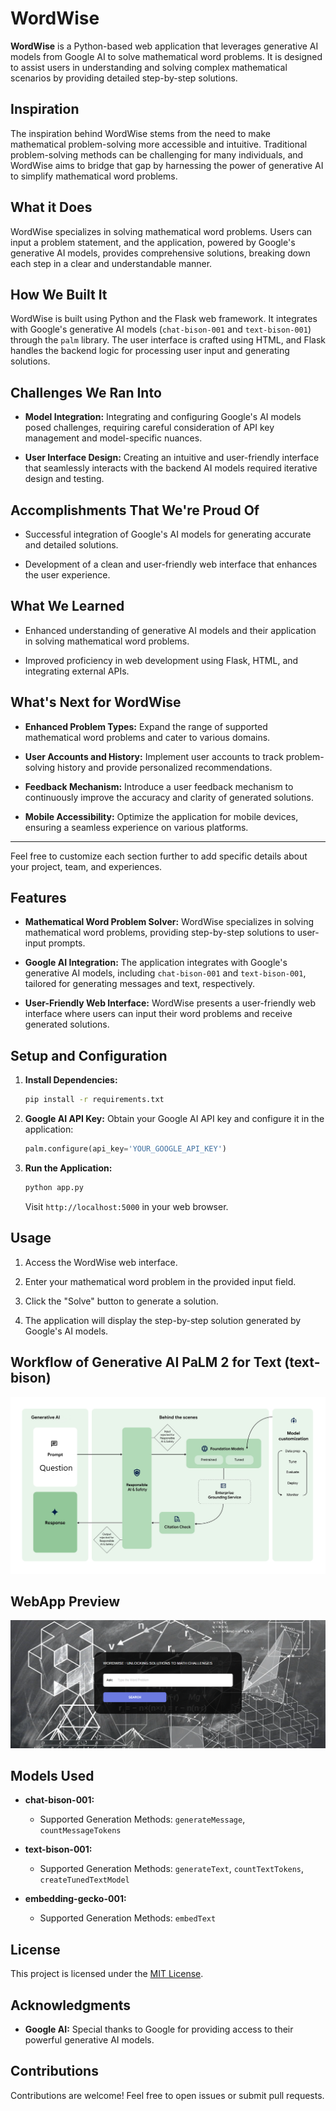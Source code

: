 
# WordWise

**WordWise** is a Python-based web application that leverages generative AI models from Google AI to solve mathematical word problems. It is designed to assist users in understanding and solving complex mathematical scenarios by providing detailed step-by-step solutions.

## Inspiration

The inspiration behind WordWise stems from the need to make mathematical problem-solving more accessible and intuitive. Traditional problem-solving methods can be challenging for many individuals, and WordWise aims to bridge that gap by harnessing the power of generative AI to simplify mathematical word problems.

## What it Does

WordWise specializes in solving mathematical word problems. Users can input a problem statement, and the application, powered by Google's generative AI models, provides comprehensive solutions, breaking down each step in a clear and understandable manner.

## How We Built It

WordWise is built using Python and the Flask web framework. It integrates with Google's generative AI models (`chat-bison-001` and `text-bison-001`) through the `palm` library. The user interface is crafted using HTML, and Flask handles the backend logic for processing user input and generating solutions.

## Challenges We Ran Into

- **Model Integration:** Integrating and configuring Google's AI models posed challenges, requiring careful consideration of API key management and model-specific nuances.

- **User Interface Design:** Creating an intuitive and user-friendly interface that seamlessly interacts with the backend AI models required iterative design and testing.

## Accomplishments That We're Proud Of

- Successful integration of Google's AI models for generating accurate and detailed solutions.

- Development of a clean and user-friendly web interface that enhances the user experience.

## What We Learned

- Enhanced understanding of generative AI models and their application in solving mathematical word problems.

- Improved proficiency in web development using Flask, HTML, and integrating external APIs.

## What's Next for WordWise

- **Enhanced Problem Types:** Expand the range of supported mathematical word problems and cater to various domains.

- **User Accounts and History:** Implement user accounts to track problem-solving history and provide personalized recommendations.

- **Feedback Mechanism:** Introduce a user feedback mechanism to continuously improve the accuracy and clarity of generated solutions.

- **Mobile Accessibility:** Optimize the application for mobile devices, ensuring a seamless experience on various platforms.

---

Feel free to customize each section further to add specific details about your project, team, and experiences.


## Features

- **Mathematical Word Problem Solver:** WordWise specializes in solving mathematical word problems, providing step-by-step solutions to user-input prompts.

- **Google AI Integration:** The application integrates with Google's generative AI models, including `chat-bison-001` and `text-bison-001`, tailored for generating messages and text, respectively.

- **User-Friendly Web Interface:** WordWise presents a user-friendly web interface where users can input their word problems and receive generated solutions.

## Setup and Configuration

1. **Install Dependencies:**
   ```bash
   pip install -r requirements.txt
   ```

2. **Google AI API Key:**
   Obtain your Google AI API key and configure it in the application:
   ```python
   palm.configure(api_key='YOUR_GOOGLE_API_KEY')
   ```

3. **Run the Application:**
   ```bash
   python app.py
   ```

   Visit `http://localhost:5000` in your web browser.

## Usage

1. Access the WordWise web interface.

2. Enter your mathematical word problem in the provided input field.

3. Click the "Solve" button to generate a solution.

4. The application will display the step-by-step solution generated by Google's AI models.

## Workflow of Generative AI PaLM 2 for Text (text-bison)

<img src="genAI_workflow.jpg">

## WebApp Preview

<img src="webapp_template.png">

## Models Used

- **chat-bison-001:**
  - Supported Generation Methods: `generateMessage`, `countMessageTokens`

- **text-bison-001:**
  - Supported Generation Methods: `generateText`, `countTextTokens`, `createTunedTextModel`

- **embedding-gecko-001:**
  - Supported Generation Methods: `embedText`

## License

This project is licensed under the [MIT License](LICENSE).

## Acknowledgments

- **Google AI:** Special thanks to Google for providing access to their powerful generative AI models.

## Contributions

Contributions are welcome! Feel free to open issues or submit pull requests.

